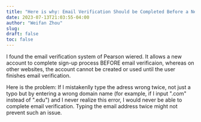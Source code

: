 ```yaml
---
title: "Here is why: Email Verification Should be Completed Before a New Account is Created"
date: 2023-07-13T21:03:55-04:00
author: "Weifan Zhou"
slug:
draft: false
toc: false
---
```

<p>I found the email verification system of Pearson wiered. It allows a new account to complete sign-up process BEFORE email verificaion, whereas on other websites, the account cannot be created or used until the user finishes email verification.</p>
<p>Here is the problem: If I mistakenlly type the adress wrong twice, not just a typo but by entering a wrong domain name (for example, if I input ".com" instead of ".edu") and I never realize this error, I would never be able to complete email verification. Typing the email address twice might not prevent such an issue.</p>